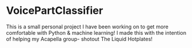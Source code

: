 # VoicePartClassifier

This is a small personal project I have been working on to get more comfortable with Python & machine learning! I made this with the intention of helping my Acapella group- shotout The Liquid Hotplates!

